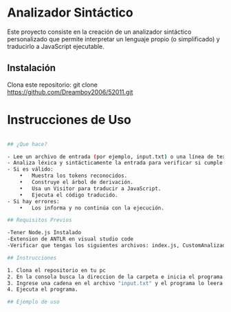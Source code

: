 # Analizador Sintáctico

Este proyecto consiste en la creación de un analizador sintáctico personalizado que permite interpretar un lenguaje propio (o simplificado) y traducirlo a JavaScript ejecutable.


## Instalación

Clona este repositorio: git clone https://github.com/Dreamboy2006/52011.git


# Instrucciones de Uso
```sh

## ¿Que hace?

- Lee un archivo de entrada (por ejemplo, input.txt) o una línea de texto.
- Analiza léxica y sintácticamente la entrada para verificar si cumple las reglas del lenguaje.
- Si es válido:
    •	Muestra los tokens reconocidos.
    •	Construye el árbol de derivación.
    •	Usa un Visitor para traducir a JavaScript.
    •	Ejecuta el código traducido.
- Si hay errores:
    •	Los informa y no continúa con la ejecución.

## Requisitos Previos

-Tener Node.js Instalado
-Extension de ANTLR en visual studio code
-Verificar que tengas los siguientes archivos: index.js, CustomAnalizadorVisitor, Analizador.g4, input.txt.

## Instrucciones

1. Clona el repositorio en tu pc 
2. En la consola busca la direccion de la carpeta e inicia el programa con el comando "npm start".
3. Ingrese una cadena en el archivo "input.txt" y el programa lo leera. Si el programa no encuentra este archivo le pedira que ingrese manualmente una instruccion. 
4. Ejecuta el programa.

## Ejemplo de uso



